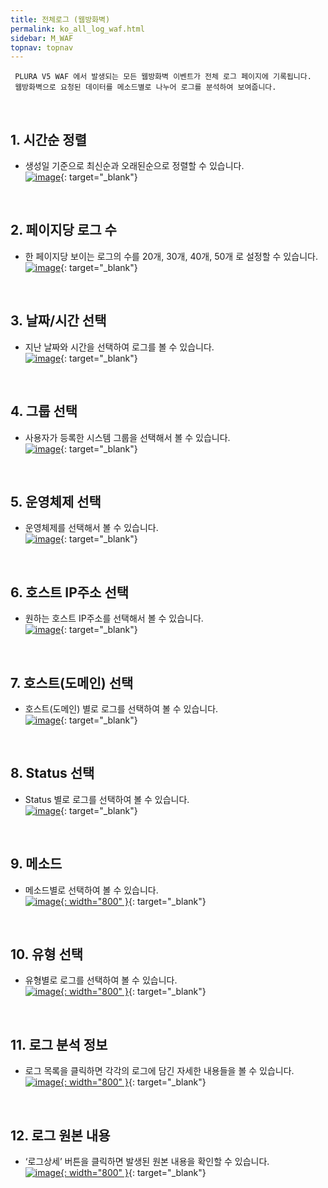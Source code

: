 ```yaml
---
title: 전체로그 (웹방화벽)
permalink: ko_all_log_waf.html
sidebar: M_WAF
topnav: topnav
---
```


     PLURA V5 WAF 에서 발생되는 모든 웹방화벽 이벤트가 전체 로그 페이지에 기록됩니다.
     웹방화벽으로 요청된 데이터를 메소드별로 나누어 로그를 분석하여 보여줍니다.

<br />

## 1. 시간순 정렬
- 생성일 기준으로 최신순과 오래된순으로 정렬할 수 있습니다.   
[![image](/docs/images/Manual/waf/all/01.png)](/docs/images/Manual/waf/all/01.png){: target="_blank"}

<br />

## 2. 페이지당 로그 수
- 한 페이지당 보이는 로그의 수를 20개, 30개, 40개, 50개 로 설정할 수 있습니다.   
[![image](/docs/images/Manual/waf/all/02.png)](/docs/images/Manual/waf/all/02.png){: target="_blank"}

<br />

## 3. 날짜/시간 선택
- 지난 날짜와 시간을 선택하여 로그를 볼 수 있습니다.   
[![image](/docs/images/Manual/waf/all/03.png)](/docs/images/Manual/waf/all/03.png){: target="_blank"}

<br />

## 4. 그룹 선택
- 사용자가 등록한 시스템 그룹을 선택해서 볼 수 있습니다.   
[![image](/docs/images/Manual/waf/all/04.png)](/docs/images/Manual/waf/all/04.png){: target="_blank"}

<br />

## 5. 운영체제 선택
- 운영체제를 선택해서 볼 수 있습니다.   
[![image](/docs/images/Manual/waf/all/05.png)](/docs/images/Manual/waf/all/05.png){: target="_blank"}

<br />

## 6. 호스트 IP주소 선택
- 원하는 호스트 IP주소를 선택해서 볼 수 있습니다.   
[![image](/docs/images/Manual/waf/all/06.png)](/docs/images/Manual/waf/all/06.png){: target="_blank"}
 
<br />

## 7. 호스트(도메인) 선택
- 호스트(도메인) 별로 로그를 선택하여 볼 수 있습니다.   
[![image](/docs/images/Manual/waf/all/07.png)](/docs/images/Manual/waf/all/07.png){: target="_blank"}

<br />

## 8. Status 선택
- Status 별로 로그를 선택하여 볼 수 있습니다.   
[![image](/docs/images/Manual/waf/all/08.png)](/docs/images/Manual/waf/all/08.png){: target="_blank"}

<br />

## 9. 메소드
- 메소드별로 선택하여 볼 수 있습니다.   
[![image](/docs/images/Manual/waf/all/09.png){: width="800" }](/docs/images/Manual/waf/all/09.png){: target="_blank"}

<br />

## 10. 유형 선택
- 유형별로 로그를 선택하여 볼 수 있습니다.   
[![image](/docs/images/Manual/waf/all/10.png){: width="800" }](/docs/images/Manual/waf/all/10.png){: target="_blank"}

<br />

## 11. 로그 분석 정보
- 로그 목록을 클릭하면 각각의 로그에 담긴 자세한 내용들을 볼 수 있습니다.   
[![image](/docs/images/Manual/waf/all/11.png){: width="800" }](/docs/images/Manual/waf/all/11.png){: target="_blank"}

<br />

## 12. 로그 원본 내용
- ‘로그상세’ 버튼을 클릭하면 발생된 원본 내용을 확인할 수 있습니다.   
[![image](/docs/images/Manual/waf/all/12.png){: width="800" }](/docs/images/Manual/waf/all/12.png){: target="_blank"}
